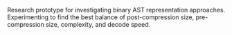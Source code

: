 Research prototype for investigating binary AST representation approaches. Experimenting to find the best balance of post-compression size, pre-compression size, complexity, and decode speed.
